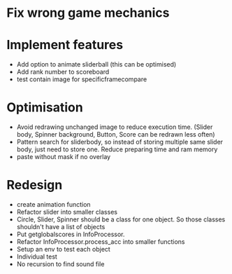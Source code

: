 # Fix wrong game mechanics

# Implement features
- Add option to animate sliderball (this can be optimised)
- Add rank number to scoreboard
- test contain image for specificframecompare

# Optimisation
- Avoid redrawing unchanged image to reduce execution time. (Slider body, Spinner background, Button, Score can be redrawn less often)
- Pattern search for sliderbody, so instead of storing multiple same slider body, just need to store one. Reduce preparing time and ram memory
- paste without mask if no overlay

# Redesign
- create animation function
- Refactor slider into smaller classes
- Circle, Slider, Spinner should be a class for one object. So those classes shouldn't have a list of objects
- Put getglobalscores in InfoProcessor.
- Refactor InfoProcessor.process_acc into smaller functions
- Setup an env to test each object
- Individual test
- No recursion to find sound file
